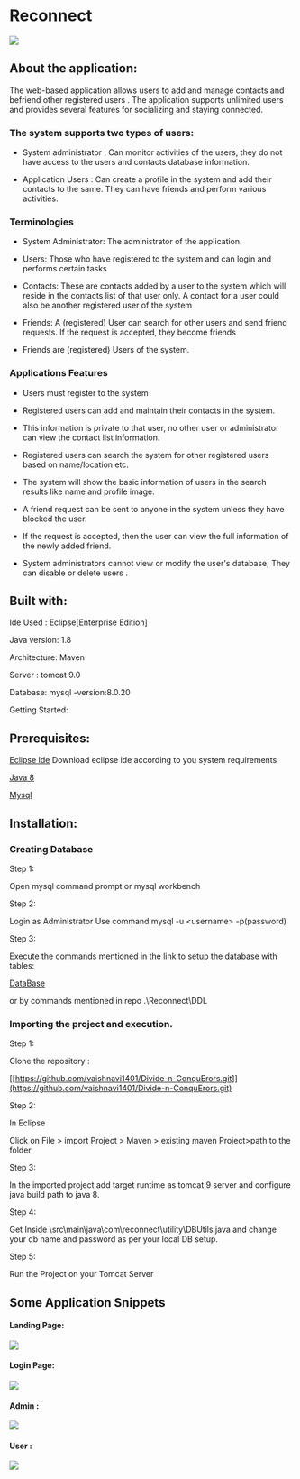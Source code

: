 # Reconnect

![](./images/media/image5.jpg )

## About the application:

The web-based application allows users to add and manage contacts and
befriend other registered users . The application supports unlimited
users and provides several features for socializing and staying
connected.

### The system supports two types of users:

-   System administrator : Can monitor activities of the users, they do
     not have access to the users and contacts database information.

-   Application Users : Can create a profile in the system and add their
    contacts to the same. They can have friends and perform various
     activities.

### Terminologies

-   System Administrator: The administrator of the application.

-   Users: Those who have registered to the system and can login and
    performs certain tasks

-   Contacts: These are contacts added by a user to the system which
    will reside in the contacts list of that user only. A contact for
    a user could also be another registered user of the system

-   Friends: A (registered) User can search for other users and send
    friend requests. If the request is accepted, they become friends

-   Friends are (registered) Users of the system.

### Applications Features

-   Users must register to the system

-   Registered users can add and maintain their contacts in the system.

-   This information is private to that user, no other user or
     administrator can view the contact list information.

-   Registered users can search the system for other registered users
     based on name/location etc.

-   The system will show the basic information of users in the search
     results like name and profile image.

-   A friend request can be sent to anyone in the system unless they
     have blocked the user.

-   If the request is accepted, then the user can view the full
     information of the newly added friend.

-   System administrators cannot view or modify the user's database;
     They can disable or delete users .

## Built with:

Ide Used : Eclipse\[Enterprise Edition\]

Java version: 1.8

Architecture: Maven

Server : tomcat 9.0

Database: mysql -version:8.0.20

Getting Started:

## Prerequisites:


[Eclipse Ide](https://www.eclipse.org/downloads/) Download eclipse ide according to you system requirements


[Java 8](https://www.oracle.com/java/technologies/downloads/)

[Mysql](https://www.mysql.com/downloads/)

## Installation:

### Creating Database

Step 1:

Open mysql command prompt or mysql workbench

Step 2:

Login as Administrator Use command mysql -u \<username> -p(password)

Step 3:

Execute the commands mentioned in the link to setup the database with
tables:

[DataBase ](https://docs.google.com/document/d/1PBZghdAOYe4YpV59qCA5nFp78hdijFdL0WLj2TBO0ac/edit)

or by commands mentioned in repo .\Reconnect\DDL

### Importing the project and execution.

Step 1:

Clone the repository :

[[https://github.com/vaishnavi1401/Divide-n-ConquErors.git]](https://github.com/vaishnavi1401/Divide-n-ConquErors.git)

Step 2:

In Eclipse

Click on File \> import Project \> Maven \> existing maven Project>path
to the folder

Step 3:

In the imported project add target runtime as tomcat 9 server and
configure java build path to java 8.

Step 4:

Get Inside \\src\\main\\java\\com\\reconnect\\utility\\DBUtils.java and
change your db name and password as per your local DB setup.

Step 5:

Run the Project on your Tomcat Server

## Some Application Snippets

#### Landing Page:

![](./images/media/image2.jpg )

#### Login Page:

![](./images/media/image4.png)

#### Admin :

![](./images/media/image3.png)

#### User :

![](./images/media/image1.png)
